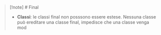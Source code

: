 >[!note] # Final
>- **Classi**: le classi final non posssono essere estese. Nessuna classe può ereditare una classe final, impedisce che una classe venga mod